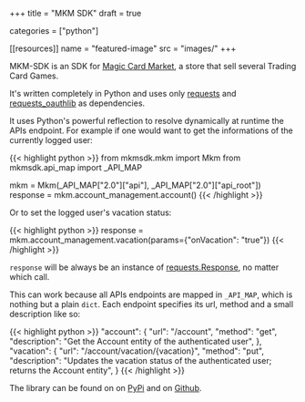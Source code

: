 +++
title = "MKM SDK"
draft = true

categories = ["python"]


[[resources]]
    name = "featured-image"
    src = "images/"
+++


MKM-SDK is an SDK for [Magic Card Market](https://www.cardmarket.com/en/Magic), a store that sell several Trading Card Games.

<!--more-->

It's written completely in Python and uses only [requests](https://github.com/kennethreitz/requests) and [requests_oauthlib](https://github.com/requests/requests-oauthlib/) as dependencies.

It uses Python's powerful reflection to resolve dynamically at runtime the APIs endpoint. For example if one would want to get the informations of the currently logged user:

{{< highlight python >}}
from mkmsdk.mkm import Mkm
from mkmsdk.api_map import _API_MAP

mkm = Mkm(_API_MAP["2.0"]["api"], _API_MAP["2.0"]["api_root"])
response = mkm.account_management.account()
{{< /highlight >}}

Or to set the logged user's vacation status:

{{< highlight python >}}
response = mkm.account_management.vacation(params={"onVacation": "true"})
{{< /highlight >}}

`response` will be always be an instance of [requests.Response](http://docs.python-requests.org/en/latest/api/?highlight=response#requests.Response), no matter which call.

This can work because all APIs endpoints are mapped in `_API_MAP`, which is nothing but a plain `dict`.
Each endpoint specifies its url, method and a small description like so:

{{< highlight python >}}
"account": {
    "url": "/account",
    "method": "get",
    "description": "Get the Account entity of the authenticated user",
},
"vacation": {
    "url": "/account/vacation/{vacation}",
    "method": "put",
    "description": "Updates the vacation status of the authenticated user; returns the Account entity",
}
{{< /highlight >}}

The library can be found on on [PyPi](https://pypi.org/project/mkmsdk/0.5.0/) and on [Github](https://github.com/evonove/mkm-sdk).
